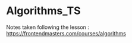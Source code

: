 # Algorithms_TS
Notes taken following the lesson : https://frontendmasters.com/courses/algorithms


